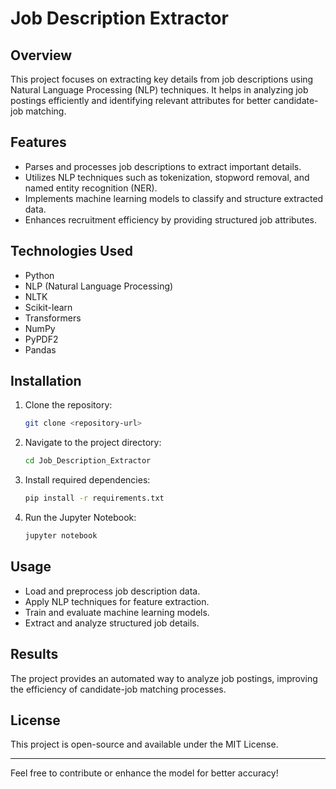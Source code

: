 
# Job Description Extractor

## Overview
This project focuses on extracting key details from job descriptions using Natural Language Processing (NLP) techniques. It helps in analyzing job postings efficiently and identifying relevant attributes for better candidate-job matching.

## Features
- Parses and processes job descriptions to extract important details.
- Utilizes NLP techniques such as tokenization, stopword removal, and named entity recognition (NER).
- Implements machine learning models to classify and structure extracted data.
- Enhances recruitment efficiency by providing structured job attributes.

## Technologies Used
- Python
- NLP (Natural Language Processing)
- NLTK
- Scikit-learn
- Transformers
- NumPy
- PyPDF2
- Pandas

## Installation
1. Clone the repository:
   ```bash
   git clone <repository-url>
   ```
2. Navigate to the project directory:
   ```bash
   cd Job_Description_Extractor
   ```
3. Install required dependencies:
   ```bash
   pip install -r requirements.txt
   ```
4. Run the Jupyter Notebook:
   ```bash
   jupyter notebook
   ```

## Usage
- Load and preprocess job description data.
- Apply NLP techniques for feature extraction.
- Train and evaluate machine learning models.
- Extract and analyze structured job details.

## Results
The project provides an automated way to analyze job postings, improving the efficiency of candidate-job matching processes.

## License
This project is open-source and available under the MIT License.

---
Feel free to contribute or enhance the model for better accuracy!

